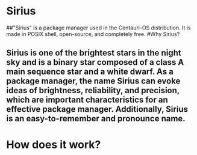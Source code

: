 # Sirius
##"Sirius" is a package manager used in the Centauri-OS distribution. It is made in POSIX shell, open-source, and completely free.
#Why Sirius?
## Sirius is one of the brightest stars in the night sky and is a binary star composed of a class A main sequence star and a white dwarf. As a package manager, the name Sirius can evoke ideas of brightness, reliability, and precision, which are important characteristics for an effective package manager. Additionally, Sirius is an easy-to-remember and pronounce name.
# How does it work?

